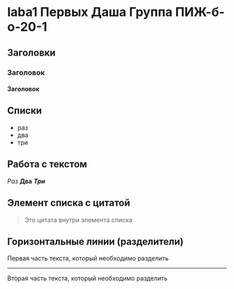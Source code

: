 # laba1 Первых Даша Группа ПИЖ-б-о-20-1
## Заголовки
### Заголовок
#### Заголовок

## Списки
* раз
* два
* три

## Работа с текстом
*Раз*
**Два**
***Три***

## Элемент списка с цитатой
> Это цитата внутри элемента списка

## Горизонтальные линии (разделители)
Первая часть текста, который необходимо разделить

---

Вторая часть текста, который необходимо разделить